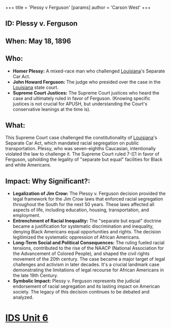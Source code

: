 +++
 title = 'Plessy v Ferguson'
[params]
	author = 'Carson West'
+++
## ID: Plessy v. Ferguson

## When: May 18, 1896

## Who:
* **Homer Plessy:** A mixed-race man who challenged [Louisiana](./../louisiana/)'s Separate Car Act.
* **John Howard Ferguson:** The judge who presided over the case in the [Louisiana](./../louisiana/) state court.
* **Supreme Court Justices:**  The Supreme Court justices who heard the case and ultimately ruled in favor of Ferguson.  (Knowing specific justices is not crucial for APUSH, but understanding the Court's conservative leanings at the time is).

## What:
This Supreme Court case challenged the constitutionality of [Louisiana](./../louisiana/)'s Separate Car Act, which mandated racial segregation on public transportation.  Plessy, who was seven-eighths Caucasian, intentionally violated the law to challenge it. The Supreme Court ruled 7-[[1 in favor of Ferguson, upholding the legality of "separate but equal" facilities for Black and white Americans.

## Impact: Why Significant?:
* **Legalization of Jim Crow:** The Plessy v. Ferguson decision provided the legal framework for the Jim Crow laws that enforced racial segregation throughout the South for the next 50 years. These laws affected all aspects of life, including education, housing, transportation, and employment.
* **Entrenchment of Racial Inequality:** The "separate but equal" doctrine became a justification for systematic discrimination and inequality, denying Black Americans equal opportunities and rights.  The decision legitimized the systematic oppression of African Americans.
* **Long-Term Social and Political Consequences:** The ruling fueled racial tensions, contributed to the rise of the NAACP (National Association for the Advancement of Colored People), and shaped the civil rights movement of the 20th century. The case became a major target of legal challenges and activism in later decades.  It's a crucial landmark case demonstrating the limitations of legal recourse for African Americans in the late 19th Century.
* **Symbolic Impact:** Plessy v. Ferguson represents the judicial endorsement of racial segregation and its lasting impact on American society. The legacy of this decision continues to be debated and analyzed.

# [IDS Unit 6](./../ids-unit-6/)